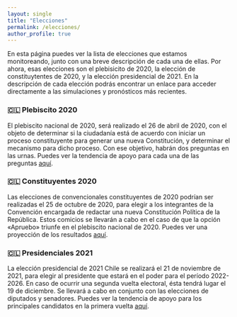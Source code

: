 ```yaml
---
layout: single
title: "Elecciones"
permalink: /elecciones/
author_profile: true
---
```


En esta página puedes ver la lista de elecciones que estamos monitoreando, junto con una breve descripción de cada una de ellas. Por ahora, esas elecciones son el plebisicito de 2020, la elección de constituytentes de 2020, y la elección presidencial de 2021. En la descripción de cada elección podrás encontrar un enlace para acceder directamente a las simulaciones y pronósticos más recientes.


### 🇨🇱 Plebiscito 2020

El plebiscito nacional de 2020, será realizado el 26 de abril de 2020, con el objeto de determinar si la ciudadanía está de acuerdo con iniciar un proceso constituyente para generar una nueva Constitución, y determinar el mecanismo para dicho proceso. Con ese objetivo, habrán dos preguntas en las urnas. Puedes ver la tendencia de apoyo para cada una de las preguntas [aquí](https://tresquintos.github.io/plebiscito2020/).


### 🇨🇱 Constituyentes 2020

Las elecciones de convencionales constituyentes de 2020 podrían ser realizadas el 25 de octubre de 2020, para elegir a los integrantes de la Convención encargada de redactar una nueva Constitución Política de la República. Estos comicios se llevarán a cabo en el caso de que la opción «Apruebo» triunfe en el plebiscito nacional de 2020. Puedes ver una proyección de los resultados [aquí](https://tresquintos.github.io/convención2020/).


### 🇨🇱 Presidenciales 2021

La elección presidencial de 2021 Chile se realizará el 21 de noviembre de 2021, para elegir al presidente que estará en el poder para el período 2022-2026. En caso de ocurrir una segunda vuelta electoral, ésta tendrá lugar el 19 de diciembre. Se llevará a cabo en conjunto con las elecciones de diputados y senadores. Puedes ver la tendencia de apoyo para los principales candidatos en la primera vuelta [aquí](https://tresquintos.github.io/presidenciales2021/).
